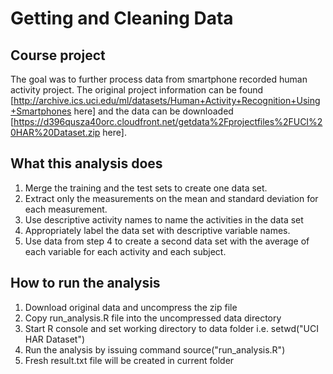 # Getting and Cleaning Data

## Course project

The goal was to further process data from smartphone recorded human activity project. The original project information can be found
[http://archive.ics.uci.edu/ml/datasets/Human+Activity+Recognition+Using+Smartphones here] and the data can be downloaded
[https://d396qusza40orc.cloudfront.net/getdata%2Fprojectfiles%2FUCI%20HAR%20Dataset.zip here].

## What this analysis does

1. Merge the training and the test sets to create one data set.
2. Extract only the measurements on the mean and standard deviation for each measurement. 
3. Use descriptive activity names to name the activities in the data set
4. Appropriately label the data set with descriptive variable names. 
5. Use data from step 4 to create a second data set with the average of each variable for each activity and each subject.

## How to run the analysis

1. Download original data and uncompress the zip file
2. Copy run_analysis.R file into the uncompressed data directory
3. Start R console and set working directory to data folder i.e. setwd("UCI HAR Dataset")
4. Run the analysis by issuing command source("run_analysis.R")
5. Fresh result.txt file will be created in current folder


